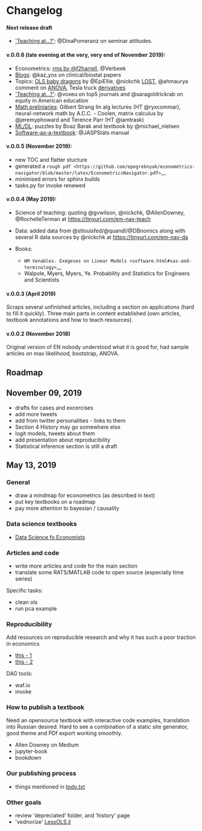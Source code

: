 Changelog
=========

#### Next release draft

- ['Teaching at...?'](https://epogrebnyak.github.io/econometrics-navigator/how-to-teach.html#teaching-at): @DinaPomeranz on seminar attitudes.

#### v.0.0.6 (late evening at the very, very end of November 2019):

- Econometrics: [rms by @f2harrell](https://epogrebnyak.github.io/econometrics-navigator/textbook/econometrics.html#biostatistics), @Verbeek
- [Blogs](https://epogrebnyak.github.io/econometrics-navigator/blogs.html): @kaz_yos on clinical/biostat papers 
- Topics: [OLS baby dragons](https://epogrebnyak.github.io/econometrics-navigator/gh-pages/topics/ols.html) by @EpiEllie, @nickchk [LOST](https://epogrebnyak.github.io/econometrics-navigator/gh-pages/topics/index.html), @ahmaurya comment on [ANOVA](https://epogrebnyak.github.io/econometrics-navigator/gh-pages/topics/anova.html), Tesla truck [derivatives](https://epogrebnyak.github.io/econometrics-navigator/topics/derivatives.html)
- ['Teaching at...?'](https://epogrebnyak.github.io/econometrics-navigator/how-to-teach.html#teaching-at): @voxeu on top5 journals and @saragoldrickrab on equity in American education 
- [Math preliniaries](https://epogrebnyak.github.io/econometrics-navigator/textbook/preliminaries.html): Gilbert Strang lin alg lectures (HT @ryxcommar), neural-network math by A.C.C. - Coolen, matrix calculus by @jeremyphoward and Terence Parr (HT @iamtrask)
- [ML/DL](https://epogrebnyak.github.io/econometrics-navigator/textbook/ml-dl.html): puzzles by Boaz Barak and textbook by @michael_nielsen
- [Software-as-a-textbook](https://epogrebnyak.github.io/econometrics-navigator/textbook/ways-into-econometrics.html#econometric-software-manuals): @JASPStats manual

#### v.0.0.5 (November 2019):

- new TOC and flatter stucture
- generated a `rough
pdf <https://github.com/epogrebnyak/econometrics-navigator/blob/master/latex/EconometricsNavigator.pdf>`__
- minimised errors for sphinx builds
- tasks.py for invoke renewed


#### v.0.0.4 (May 2019):   

- Science of teaching: quoting @gvwilson, @nickchk, @AllenDowney, @RochelleTerman at https://tinyurl.com/em-nav-teach
- Data: added data from @stlouisfed/@quandl/@DBnomics along with several R data sources by @nickchk at https://tinyurl.com/em-nav-da
- Books: 

   - `WM Venables. Exegeses on Linear Models <software.html#sas-and-terminology>`__
   - Walpole, Myers, Myers, Ye. Probability and Statistics for Engineers and Scientists


#### v.0.0.3 (April 2019)

Scraps several unfinished articles, including 
a section on applications (hard to fill it quickly). Three main parts
in content established (own articles, textbook annotations and how to 
teach resources).

#### v.0.0.2 (November 2018) 

Original version of EN nobody understood what it is good for,
had sample articles on max likelihood, bootstrap, ANOVA.

Roadmap 
-------

## November 09, 2019

- drafts for cases and excercises
- add more tweets
- add from twitter personalities - links to them
- Section 4 History may go somewhere else
- logit models, tweets about them
- add presentation about reproducibility
- Statistical inference section is still a draft

## May 13, 2019

### General 

-  draw a mindmap for econometrics (as described in text) 
-  put key textbooks on a roadmap
-  pay more attention to bayesian / causality

### Data science textbooks

- [Data Science fo Economists](https://github.com/tyleransom/DScourseS18)

### Articles and code

- write more articles and code for the main section
- translate some RATS/MATLAB code to open source (especially time series)

Specific tasks:
- clean ols
- run pca example

### Reproducibility

Add resources on reproducible research and why it has such a poor traction in economics

-  [this - 1](https://github.com/epogrebnyak/notes-pandoc/blob/master/paper.md)
-  [this - 2](https://github.com/epogrebnyak/notes-pandoc) 

DAG tools:

-  waf.io
-  invoke

### How to publish a textbook

Need an opensource textbook with interactive code examples, translation into Russian desired. 
Hard to see a combination of a static site generator, good theme and PDf export working smoothly.

- Allen Downey on Medium
- jupyter-book
- bookdown

### Our publishing process

- things mentioned in [todo.txt](https://github.com/epogrebnyak/econometrics-navigator/blob/master/todo.txt)


### Other goals

- review 'depreciated' folder, and 'history' page
- 'vednorize' [LessOLS.jl](https://github.com/epogrebnyak/LessOLS.jl)